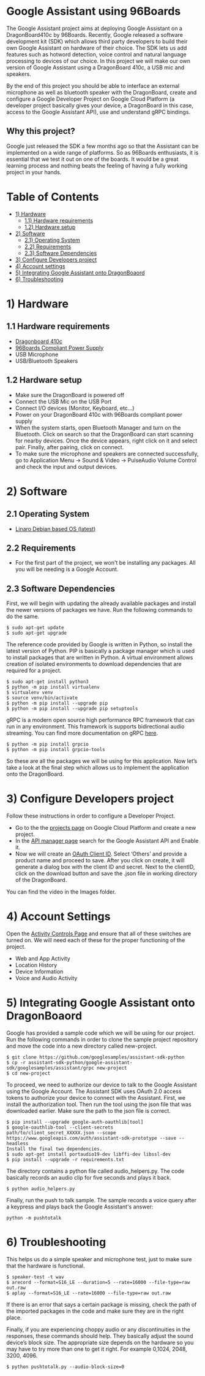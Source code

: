 # Google Assistant using 96Boards
  The Google Assistant project aims at deploying Google Assistant on a DragonBoard410c by 96Boards. Recently, Google released a software development kit (SDK) which allows third party developers to build their own Google Assistant on hardware of their choice. The SDK lets us add features such as hotword detection, voice control and natural language processing to devices of our choice. In this project we will make our own version of Google Assistant using a DragonBoard 410c, a USB mic and speakers.
  
  By the end of this project you should be able to interface an external microphone as well as bluetooth speaker with the DragonBoard, create and configure a Google Developer Project on Google Cloud Platform (a developer project basically gives your device, a DragonBoard in this case, access to the Google Assistant API), use and understand gRPC bindings. 

## Why this project?
  Google just released the SDK a few months ago so that the Assistant can be implemented on a wide range of platforms. So as 96Boards enthusiasts, it is essential that we test it out on one of the boards. It would be a great learning process and nothing beats the feeling of having a fully working project in your hands.

# Table of Contents
- [1) Hardware](#1-hardware)
   - [1.1) Hardware requirements](#11-hardware-requirements)
   - [1.2) Hardware setup](#12-hardware-setup)
- [2) Software](#2-software) 
   - [2.1) Operating System](#21-operating-system)
   - [2.2) Requirements](#22-requirements)
   - [2.3) Software Dependencies](#23-software-dependencies)
- [3) Configure Developers project](#3-configure-developers-project)
- [4) Account settings](#4-account-settings)
- [5) Integrating Google Assistant onto DragonBoaord](#5-integrating-google-assistant-onto-DragonBoard)
- [6) Troubleshooting](#6-troubleshooting)
# 1) Hardware

## 1.1 Hardware requirements

- [Dragonboard 410c](http://www.96boards.org/product/dragonboard410c/)
- [96Boards Compliant Power Supply](http://www.96boards.org/product/power/)
- USB Microphone
- USB/Bluetooth Speakers

## 1.2 Hardware setup

- Make sure the DragonBoard is powered off
- Connect the USB Mic on the USB Port
- Connect I/O devices (Monitor, Keyboard, etc...)
- Power on your DragonBoard 410c with 96Boards compliant power supply
- When the system starts, open Bluetooth Manager and turn on the Bluetooth. Click on search so that the DragonBoard can start scanning for nearby devices. Once the device appears, right click on it and select pair. Finally, after pairing, click on connect. 
- To make sure the microphone and speakers are connected successfully, go to Application Menu -> Sound & Video -> PulseAudio Volume Control and check the input and output devices.

# 2) Software

## 2.1 Operating System

- [Linaro Debian based OS (latest)](https://github.com/96boards/documentation/blob/master/ConsumerEdition/DragonBoard-410c/Downloads/Debian.md)

## 2.2 Requirements
- For the first part of the project, we won't be installing any packages. All you will be needing is a Google Account. 

## 2.3 Software Dependencies
First, we will begin with updating the already available packages and install the newer versions of packages we have. Run the following commands to do the same.
```
$ sudo apt-get update
$ sudo apt-get upgrade
```
The reference code provided by Google is written in Python, so install the latest version of Python. PIP is basically a package manager which is used to install packages that are written in Python. A virtual environment allows creation of isolated environments to download dependencies that are required for a project.
```
$ sudo apt-get install python3
$ python -m pip install virtualenv
$ virtualenv venv
$ source venv/bin/activate
$ python -m pip install --upgrade pip
$ python -m pip install --upgrade pip setuptools
```
gRPC is a modern open source high performance RPC framework that can run in any environment. This framework is supports bidirectional audio streaming. You can find more documentation on gRPC [here](http://www.grpc.io/docs/).
```
$ python -m pip install grpcio
$ python -m pip install grpcio-tools
```
So these are all the packages we will be using for this application. Now let’s take a look at the final step which allows us to implement the application onto the DragonBoard.


# 3) Configure Developers project
Follow these instructions in order to configure a Developer Project.

- Go to the the [projects page](https://console.cloud.google.com/cloud-resource-manager) on Google Cloud Platform and create a new project.
- In the [API manager page](https://console.developers.google.com/apis/api/embeddedassistant.googleapis.com/overview?project=dragon-assistant&duration=PT1H) search for the Google Assistant API and Enable it.
- Now we will create an [OAuth Client ID](https://console.developers.google.com/apis/credentials/oauthclient?project=dragon-assistant&pli=1). Select ‘Others’ and provide a product name and proceed to save. After you click on create, it will generate a dialog box with the client ID and secret. Next to the clientID, click on the download button and save the .json file in working directory of the DragonBoard.

You can find the video in the Images folder.
# 4) Account Settings
Open the [Activity Controls Page](https://myaccount.google.com/activitycontrols) and ensure that all of these switches are turned on. We will need each of these for the proper functioning of the project. 
- Web and App Activity
- Location History
- Device Information
- Voice and Audio Activity 

# 5) Integrating Google Assistant onto DragonBoaord
Google has provided a sample code which we will be using for our project. Run the following commands in order to clone the sample project repository and move the code into a new directory called new-project.
```
$ git clone https://github.com/googlesamples/assistant-sdk-python
$ cp -r assistant-sdk-python/google-assistant-sdk/googlesamples/assistant/grpc new-project
$ cd new-project
```
To proceed, we need to authorize our device to talk to the Google Assistant using the Google Account. The Assistant SDK uses OAuth 2.0 access tokens to authorize your device to connect with the Assistant. First, we install the authorization tool. Then run the tool using the json file that was downloaded earlier. Make sure the path to the json file is correct.
```
$ pip install --upgrade google-auth-oauthlib[tool]
$ google-oauthlib-tool --client-secrets path/to/client_secret_XXXXX.json --scope https://www.googleapis.com/auth/assistant-sdk-prototype --save --headless
Install the final two dependencies.
$ sudo apt-get install portaudio19-dev libffi-dev libssl-dev
$ pip install --upgrade -r requirements.txt
```
The directory contains a python file called audio_helpers.py. The code basically records an audio clip for five seconds and plays it back. 
```
$ python audio_helpers.py
```
Finally, run the push to talk sample. The sample records a voice query after a keypress and plays back the Google Assistant's answer:
```
python -m pushtotalk
```
# 6) Troubleshooting
This helps us do a simple speaker and microphone test, just to make sure that the hardware is functional. 
```
$ speaker-test -t wav
$ arecord --format=S16_LE --duration=5 --rate=16000 --file-type=raw out.raw
$ aplay --format=S16_LE --rate=16000 --file-type=raw out.raw
```
If there is an error that says a certain package is missing, check the path of the imported packages in the code and make sure they are in the right place. 

Finally, if you are experiencing choppy audio or any discontinuities in the responses, these commands should help. They basically adjust the sound device’s block size.
The appropriate size depends on the hardware so you may have to try more than one to get it right. For example 0,1024, 2048, 3200, 4096.
```
$ python pushtotalk.py --audio-block-size=0
```
